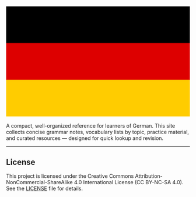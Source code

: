 ![German Flag](assets/images/flag-full.svg)

A compact, well-organized reference for learners of German. This site collects concise grammar notes, vocabulary lists by topic, practice material, and curated resources — designed for quick lookup and revision.

---

## License
This project is licensed under the Creative Commons Attribution-NonCommercial-ShareAlike 4.0 International License (CC BY-NC-SA 4.0).  
See the [LICENSE](https://github.com/Tsimpliarakis/German-Cheat-Sheet/?tab=License-1-ov-file#readme) file for details.

